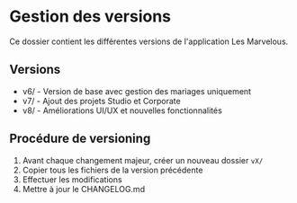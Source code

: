 # Gestion des versions

Ce dossier contient les différentes versions de l'application Les Marvelous.

## Versions

- v6/ - Version de base avec gestion des mariages uniquement
- v7/ - Ajout des projets Studio et Corporate
- v8/ - Améliorations UI/UX et nouvelles fonctionnalités

## Procédure de versioning

1. Avant chaque changement majeur, créer un nouveau dossier `vX/`
2. Copier tous les fichiers de la version précédente
3. Effectuer les modifications
4. Mettre à jour le CHANGELOG.md